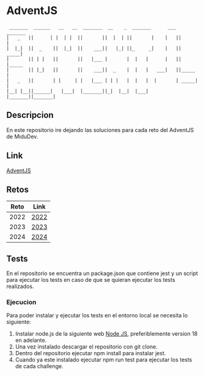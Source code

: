 # AdventJS

     _______  ______   __   __  _______  __    _  _______      ___  _______ 
    |   _   ||      | |  | |  ||       ||  |  | ||       |    |   ||       |
    |  |_|  ||  _    ||  |_|  ||    ___||   |_| ||_     _|    |   ||  _____|
    |       || | |   ||       ||   |___ |       |  |   |      |   || |_____ 
    |       || |_|   ||       ||    ___||  _    |  |   |   ___|   ||_____  |
    |   _   ||       | |     | |   |___ | | |   |  |   |  |       | _____| |
    |__| |__||______|   |___|  |_______||_|  |__|  |___|  |_______||_______|

## Descripcion

En este repositorio ire dejando las soluciones para cada reto del AdventJS de MiduDev.

## Link

[AdventJS](https://adventjs.dev/)

## Retos

| Reto | Link |
|---|---|
|2022|[2022](https://github.com/SantiMenendez19/adventjs/tree/main/2022/2022.md)|
|2023|[2023](https://github.com/SantiMenendez19/adventjs/tree/main/2023/2023.md)|
|2024|[2024](https://github.com/SantiMenendez19/adventjs/tree/main/2024/2024.md)|

## Tests

En el repositorio se encuentra un package.json que contiene jest y un script para ejecutar los tests en caso de que se quieran ejecutar los tests realizados.

### Ejecucion

Para poder instalar y ejecutar los tests en el entorno local se necesita lo siguiente:

1. Instalar node.js de la siguiente web [Node JS](https://nodejs.org/es/), preferiblemente version 18 en adelante.
2. Una vez instalado descargar el repositorio con git clone.
3. Dentro del repositorio ejecutar npm install para instalar jest.
4. Cuando ya este instalado ejecutar npm run test para ejecutar los tests de cada challenge.
